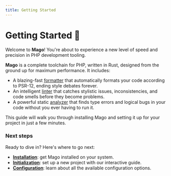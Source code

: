 ```yaml
---
title: Getting Started
---
```


# Getting Started 🚀

Welcome to **Mago**! You're about to experience a new level of speed and precision in PHP development tooling.

**Mago** is a complete toolchain for PHP, written in Rust, designed from the ground up for maximum performance. It includes:

- A blazing-fast [formatter](/tools/formatter/overview.md) that automatically formats your code according to PSR-12, ending style debates forever.
- An intelligent [linter](/tools/linter/overview.md) that catches stylistic issues, inconsistencies, and code smells before they become problems.
- A powerful static [analyzer](/tools/analyzer/overview.md) that finds type errors and logical bugs in your code without you ever having to run it.

This guide will walk you through installing Mago and setting it up for your project in just a few minutes.

### Next steps

Ready to dive in? Here's where to go next:

- **[Installation](/guide/installation.md)**: get Mago installed on your system.
- **[Initialization](/guide/initalization.md)**: set up a new project with our interactive guide.
- **[Configuration](/guide/configuration.md)**: learn about all the available configuration options.
